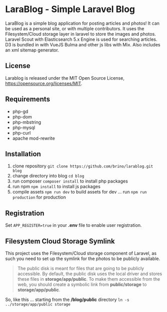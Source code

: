 # LaraBlog - Simple Laravel Blog

LaraBlog is a simple blog application for posting articles and photos! It can be used as a personal site, or with multiple contributors.
It uses the Filesystem/Cloud storage layer in laravel to store the images and photos. Laravel Scout with Elasticsearch 5.x Engine is used for searching articles. D3 is bundled in with VueJS Bulma and 
other js libs with Mix. Also includes an xml sitemap generator.


## License 

Larablog is released under the MIT Open Source License, <https://opensource.org/licenses/MIT>.

## Requirements

* php-gd
* php-dom
* php-mbstring
* php-mysql
* php-curl
* apache mod-rewrite

## Installation

1. clone repository `git clone https://github.com/brino/larablog.git blog`
2. change directory into blog `cd blog`
2. run composer `composer install` to install php packages
3. run npm `npm install` to install js packages
4. compile assets `npm run dev` to build assets for dev ... run `npm run production` for production


## Registration

Set `APP_REGISTER=true` in your **.env** file to enable user registration.


## Filesystem Cloud Storage Symlink

This project uses the Filesystem/Cloud storage component of Laravel, as such you need to set up the symlink for the photos to be publicly available.

> The public disk is meant for files that are going to be publicly accessible. By default, the public disk uses the local 
> driver and stores these files in **storage/app/public**. To make them accessible from the web, you should create a symbolic 
> link from **public/storage** to **storage/app/public**.

So, like this ... starting from the **/blog/public** directory `ln -s ../storage/app/public storage`
